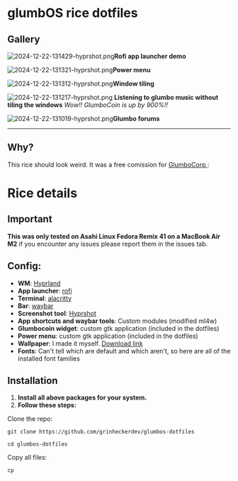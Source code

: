 
# glumbOS rice dotfiles

## Gallery
![2024-12-22-131429-hyprshot.png](https://i.postimg.cc/027xJ2zG/2024-12-22-131429-hyprshot.png)**Rofi app launcher demo**

![2024-12-22-131321-hyprshot.png](https://i.postimg.cc/C5kyDmxM/2024-12-22-131321-hyprshot.png)**Power menu**

![2024-12-22-131312-hyprshot.png](https://i.postimg.cc/QN5vfYjh/2024-12-22-131312-hyprshot.png)**Window tiling**

![2024-12-22-131217-hyprshot.png](https://i.postimg.cc/Pq9F4YcC/2024-12-22-131217-hyprshot.png)
**Listening to glumbo music without tiling the windows**
*Wow!! GlumboCoin is up by 900%!!*

![2024-12-22-131019-hyprshot.png](https://i.postimg.cc/1znvf4ts/2024-12-22-131019-hyprshot.png)**Glumbo forums**

---
## Why?
This rice should look weird. It was a free comission for [GlumboCorp ](https://discord.gg/6s7eZy3QPw "https://discord.gg/6s7eZy3QPw"):
# Rice details
## Important
**This was only tested on Asahi Linux Fedora Remix 41 on a MacBook Air M2** if you encounter any issues please report them in the issues tab.

## Config:
 - **WM**: [Hyprland](https://wiki.hyprland.org/Getting-Started/Installation/)
 - **App launcher**: [rofi](https://github.com/davatorium/rofi/blob/next/INSTALL.md)
 - **Terminal**: [alacritty](https://github.com/alacritty/alacritty/blob/master/INSTALL.md)
 - **Bar**: [waybar](https://github.com/Alexays/Waybar)
 - **Screenshot tool**: [Hyprshot](https://github.com/Gustash/Hyprshot)
 - **App shortcuts and waybar tools**: Custom modules (modified ml4w)
 -  **Glumbocoin widget**: custom gtk application (included in the dotfiles)
 - **Power menu**: custom gtk application (included in the dotfiles)
 - **Wallpaper**: I made it myself. [Download link](https://i.postimg.cc/XqH5fcHh/glumbo-wallpaper.png)
 - **Fonts**: Can't tell which are default and which aren't, so here are all of the installed font families


## Installation
1) **Install all above packages for your system.**
2) **Follow these steps:**

Clone the repo:
```
git clone https://github.com/grinheckerdev/glumbos-dotfiles
```
```
cd glumbos-dotfiles
```
 Copy all files:
 ```
 cp 
 ```

